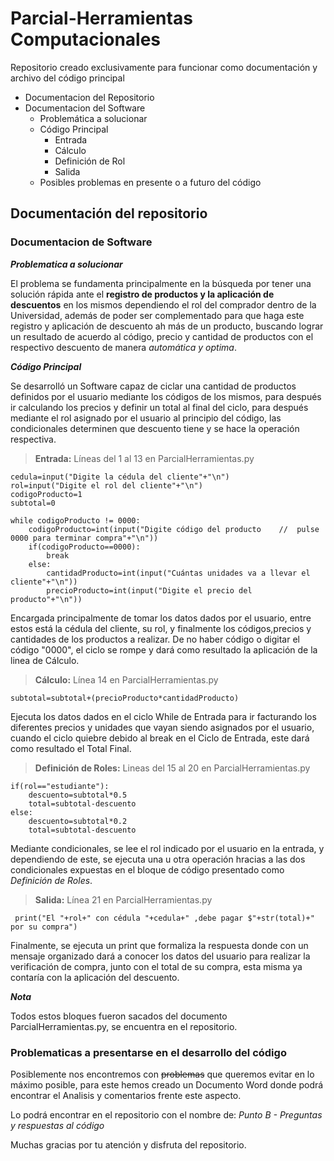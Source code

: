 # Parcial-Herramientas Computacionales
Repositorio creado exclusivamente para funcionar como documentación y archivo del código principal

* Documentacion del Repositorio
* Documentacion del Software
    - Problemática a solucionar
    - Código Principal
        + Entrada
        + Cálculo
        + Definición de Rol
        + Salida
    - Posibles problemas en presente o a futuro del código
 
## Documentación del repositorio

### Documentacion de Software

**_Problematica a solucionar_**

El problema se fundamenta principalmente en la búsqueda por tener una solución rápida ante el **registro de productos y la aplicación de descuentos** en los mismos dependiendo el rol del comprador dentro de la Universidad, además de poder ser complementado para que haga este registro y aplicación de descuento ah más de un producto, buscando lograr un resultado de acuerdo al código, precio y cantidad de productos con el respectivo descuento de manera _automática y optima_.

**_Código Principal_**

Se desarrolló un Software capaz de ciclar una cantidad de productos definidos por el usuario mediante los códigos de los mismos, para después ir calculando los precios y definir un total al final del ciclo, para después mediante el rol asignado por el usuario al principio del código, las condicionales determinen que descuento tiene y se hace la operación respectiva.

> **Entrada:**  Líneas del 1 al 13 en ParcialHerramientas.py

    cedula=input("Digite la cédula del cliente"+"\n")
    rol=input("Digite el rol del cliente"+"\n")
    codigoProducto=1
    subtotal=0
    
    while codigoProducto != 0000:
        codigoProducto=int(input("Digite código del producto    //  pulse 0000 para terminar compra"+"\n"))
        if(codigoProducto==0000):
            break
        else:
            cantidadProducto=int(input("Cuántas unidades va a llevar el cliente"+"\n"))
            precioProducto=int(input("Digite el precio del producto"+"\n"))

Encargada principalmente de tomar los datos dados por el usuario, entre estos está la cédula del cliente, su rol, y finalmente los códigos,precios y cantidades de los productos
a realizar. De no haber código o digitar el código "0000", el ciclo se rompe y dará como resultado la aplicación de la linea de Cálculo.

> **Cálculo:** Línea 14 en ParcialHerramientas.py

    subtotal=subtotal+(precioProducto*cantidadProducto)
    
Ejecuta los datos dados en el ciclo While de Entrada para ir facturando los diferentes precios y unidades que vayan siendo asignados por el usuario, cuando el ciclo quiebre debido al break en el Ciclo de Entrada, este dará como resultado el Total Final.

> **Definición de Roles:** Lineas del 15 al 20 en ParcialHerramientas.py

    if(rol=="estudiante"):
        descuento=subtotal*0.5
        total=subtotal-descuento
    else:
        descuento=subtotal*0.2
        total=subtotal-descuento       

Mediante condicionales, se lee el rol indicado por el usuario en la entrada, y dependiendo de este, se ejecuta una u otra operación hracias a las dos condicionales expuestas en 
el bloque de código presentado como _Definición de Roles_.

> **Salida:** Línea 21 en ParcialHerramientas.py

     print("El "+rol+" con cédula "+cedula+" ,debe pagar $"+str(total)+" por su compra")
     
Finalmente, se ejecuta un print que formaliza la respuesta donde con un mensaje organizado dará a conocer los datos del usuario para realizar la verificación de compra, junto
con el total de su compra, esta misma ya contaría con la aplicación del descuento.

**_Nota_**

Todos estos bloques fueron sacados del documento ParcialHerramientas.py, se encuentra en el repositorio.

### Problematicas a presentarse en el desarrollo del código

Posiblemente nos encontremos con ~~problemas~~ que queremos evitar en lo máximo posible, para este hemos creado un Documento Word donde podrá encontrar el Analisis y comentarios
frente este aspecto.

Lo podrá encontrar en el repositorio con el nombre de: _Punto B - Preguntas y respuestas al código_

Muchas gracias por tu atención y disfruta del repositorio.
  
